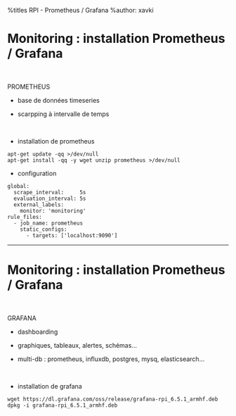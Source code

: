 %titles RPI - Prometheus / Grafana
%author: xavki

# Monitoring : installation Prometheus / Grafana


<br>


PROMETHEUS

* base de données timeseries

* scarpping à intervalle de temps

<br>


* installation de prometheus

```
apt-get update -qq >/dev/null
apt-get install -qq -y wget unzip prometheus >/dev/null
```

* configuration

```
global:
  scrape_interval:     5s 
  evaluation_interval: 5s 
  external_labels:
    monitor: 'monitoring'
rule_files:
  - job_name: prometheus
    static_configs:
      - targets: ['localhost:9090']
```


-----------------------------------------------------------------


# Monitoring : installation Prometheus / Grafana

<br>


GRAFANA

* dashboarding

* graphiques, tableaux, alertes, schémas...

* multi-db : prometheus, influxdb, postgres, mysq, elasticsearch...

<br>


* installation de grafana

```
wget https://dl.grafana.com/oss/release/grafana-rpi_6.5.1_armhf.deb
dpkg -i grafana-rpi_6.5.1_armhf.deb
```
